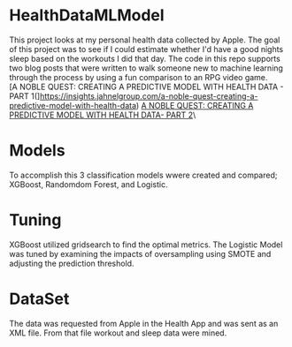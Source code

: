 # HealthDataMLModel
This project looks at my personal health data collected by Apple. The goal of this project was to see if I could estimate whether I'd have a good nights sleep based on the workouts I did that day. The code in this repo supports two blog posts that were written to walk someone new to machine learning through the process by using a fun comparison to an RPG video game. \
[A NOBLE QUEST: CREATING A PREDICTIVE MODEL WITH HEALTH DATA - PART 1(]https://insights.jahnelgroup.com/a-noble-quest-creating-a-predictive-model-with-health-data)
[A NOBLE QUEST: CREATING A PREDICTIVE MODEL WITH HEALTH DATA- PART 2](https://insights.jahnelgroup.com/a-noble-quest-creating-a-predictive-model-with-health-data-part-2)\ 

# Models
To accomplish this 3 classification models wwere created and compared; XGBoost, Randomdom Forest, and Logistic.

# Tuning
XGBoost utilized gridsearch to find the optimal metrics. The Logistic Model was tuned by examining the impacts of oversampling using SMOTE and adjusting the prediction threshold.

# DataSet
The data was requested from Apple in the Health App and was sent as an XML file. From that file workout and sleep data were mined.


